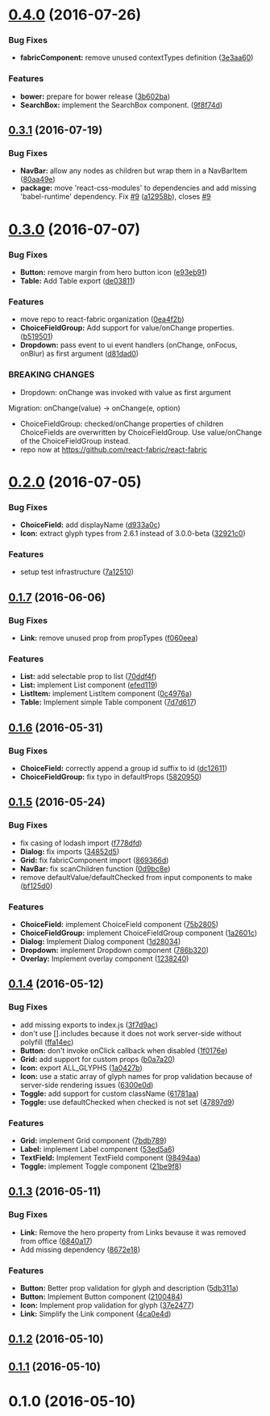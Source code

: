 <a name="0.4.0"></a>
# [0.4.0](https://github.com/react-fabric/react-fabric/compare/0.3.1...v0.4.0) (2016-07-26)


### Bug Fixes

* **fabricComponent:** remove unused contextTypes definition ([3e3aa60](https://github.com/react-fabric/react-fabric/commit/3e3aa60))


### Features

* **bower:** prepare for bower release ([3b602ba](https://github.com/react-fabric/react-fabric/commit/3b602ba))
* **SearchBox:** implement the SearchBox component. ([9f8f74d](https://github.com/react-fabric/react-fabric/commit/9f8f74d))



<a name="0.3.1"></a>
## [0.3.1](https://github.com/react-fabric/react-fabric/compare/0.3.0...v0.3.1) (2016-07-19)


### Bug Fixes

* **NavBar:** allow any nodes as children but wrap them in a NavBarItem ([80aa49e](https://github.com/react-fabric/react-fabric/commit/80aa49e))
* **package:** move 'react-css-modules' to dependencies and add missing 'babel-runtime' dependency. Fix [#9](https://github.com/react-fabric/react-fabric/issues/9) ([a12958b](https://github.com/react-fabric/react-fabric/commit/a12958b)), closes [#9](https://github.com/react-fabric/react-fabric/issues/9)



<a name="0.3.0"></a>
# [0.3.0](https://github.com/react-fabric/react-fabric/compare/0.2.0...v0.3.0) (2016-07-07)


### Bug Fixes

* **Button:** remove margin from hero button icon ([e93eb91](https://github.com/react-fabric/react-fabric/commit/e93eb91))
* **Table:** Add Table export ([de03811](https://github.com/react-fabric/react-fabric/commit/de03811))


### Features

* move repo to react-fabric organization ([0ea4f2b](https://github.com/react-fabric/react-fabric/commit/0ea4f2b))
* **ChoiceFieldGroup:** Add support for value/onChange properties. ([b519501](https://github.com/react-fabric/react-fabric/commit/b519501))
* **Dropdown:** pass event to ui event handlers (onChange, onFocus, onBlur) as first argument ([d81dad0](https://github.com/react-fabric/react-fabric/commit/d81dad0))


### BREAKING CHANGES

* Dropdown: onChange was invoked with value as first argument

Migration:
onChange(value) -> onChange(e, option)
* ChoiceFieldGroup: checked/onChange properties of children ChoiceFields
are overwritten by ChoiceFieldGroup. Use value/onChange of the
ChoiceFieldGroup instead.
* repo now at https://github.com/react-fabric/react-fabric



<a name="0.2.0"></a>
# [0.2.0](https://github.com/react-fabric/react-fabric/compare/0.1.7...0.2.0) (2016-07-05)


### Bug Fixes

* **ChoiceField:** add displayName ([d933a0c](https://github.com/react-fabric/react-fabric/commit/d933a0c))
* **Icon:** extract glyph types from 2.6.1 instead of 3.0.0-beta ([32921c0](https://github.com/react-fabric/react-fabric/commit/32921c0))


### Features

* setup test infrastructure ([7a12510](https://github.com/react-fabric/react-fabric/commit/7a12510))



<a name="0.1.7"></a>
## [0.1.7](https://github.com/react-fabric/react-fabric/compare/0.1.6...0.1.7) (2016-06-06)


### Bug Fixes

* **Link:** remove unused prop from propTypes ([f060eea](https://github.com/react-fabric/react-fabric/commit/f060eea))


### Features

* **List:** add selectable prop to list ([70ddf4f](https://github.com/react-fabric/react-fabric/commit/70ddf4f))
* **List:** implement List component ([efed119](https://github.com/react-fabric/react-fabric/commit/efed119))
* **ListItem:** implement ListItem component ([0c4976a](https://github.com/react-fabric/react-fabric/commit/0c4976a))
* **Table:** Implement simple Table component ([7d7d617](https://github.com/react-fabric/react-fabric/commit/7d7d617))



<a name="0.1.6"></a>
## [0.1.6](https://github.com/react-fabric/react-fabric/compare/0.1.5...0.1.6) (2016-05-31)


### Bug Fixes

* **ChoiceField:** correctly append a group id suffix to id ([dc12611](https://github.com/react-fabric/react-fabric/commit/dc12611))
* **ChoiceFieldGroup:** fix typo in defaultProps ([5820950](https://github.com/react-fabric/react-fabric/commit/5820950))



<a name="0.1.5"></a>
## [0.1.5](https://github.com/react-fabric/react-fabric/compare/0.1.4...0.1.5) (2016-05-24)


### Bug Fixes

* fix casing of lodash import ([f778dfd](https://github.com/react-fabric/react-fabric/commit/f778dfd))
* **Dialog:** fix imports ([34852d5](https://github.com/react-fabric/react-fabric/commit/34852d5))
* **Grid:** fix fabricComponent import ([869366d](https://github.com/react-fabric/react-fabric/commit/869366d))
* **NavBar:** fix scanChildren function ([0d9bc8e](https://github.com/react-fabric/react-fabric/commit/0d9bc8e))
* remove defaultValue/defaultChecked from input components to make ([bf125d0](https://github.com/react-fabric/react-fabric/commit/bf125d0))


### Features

* **ChoiceField:** implement ChoiceField component ([75b2805](https://github.com/react-fabric/react-fabric/commit/75b2805))
* **ChoiceFieldGroup:** implement ChoiceFieldGroup component ([1a2601c](https://github.com/react-fabric/react-fabric/commit/1a2601c))
* **Dialog:** Implement Dialog component ([1d28034](https://github.com/react-fabric/react-fabric/commit/1d28034))
* **Dropdown:** implement Dropdown component ([786b320](https://github.com/react-fabric/react-fabric/commit/786b320))
* **Overlay:** Implement overlay component ([1238240](https://github.com/react-fabric/react-fabric/commit/1238240))



<a name="0.1.4"></a>
## [0.1.4](https://github.com/react-fabric/react-fabric/compare/0.1.3...0.1.4) (2016-05-12)


### Bug Fixes

* add missing exports to index.js ([3f7d9ac](https://github.com/react-fabric/react-fabric/commit/3f7d9ac))
* don't use [].includes because it does not work server-side without polyfill ([ffa14ec](https://github.com/react-fabric/react-fabric/commit/ffa14ec))
* **Button:** don't invoke onClick callback when disabled ([1f0176e](https://github.com/react-fabric/react-fabric/commit/1f0176e))
* **Grid:** add support for custom props ([b0a7a20](https://github.com/react-fabric/react-fabric/commit/b0a7a20))
* **Icon:** export ALL_GLYPHS ([1a0427b](https://github.com/react-fabric/react-fabric/commit/1a0427b))
* **Icon:** use a static array of glyph names for prop validation because of server-side rendering issues ([6300e0d](https://github.com/react-fabric/react-fabric/commit/6300e0d))
* **Toggle:** add support for custom className ([61781aa](https://github.com/react-fabric/react-fabric/commit/61781aa))
* **Toggle:** use defaultChecked when checked is not set ([47897d9](https://github.com/react-fabric/react-fabric/commit/47897d9))


### Features

* **Grid:** implement Grid component ([7bdb789](https://github.com/react-fabric/react-fabric/commit/7bdb789))
* **Label:** implement Label component ([53ed5a6](https://github.com/react-fabric/react-fabric/commit/53ed5a6))
* **TextField:** Implement TextField component ([98494aa](https://github.com/react-fabric/react-fabric/commit/98494aa))
* **Toggle:** implement Toggle component ([21be9f8](https://github.com/react-fabric/react-fabric/commit/21be9f8))



<a name="0.1.3"></a>
## [0.1.3](https://github.com/react-fabric/react-fabric/compare/0.1.2...0.1.3) (2016-05-11)


### Bug Fixes

* **Link:** Remove the hero property from Links bevause it was removed from office ([6840a17](https://github.com/react-fabric/react-fabric/commit/6840a17))
* Add missing dependency ([8672e18](https://github.com/react-fabric/react-fabric/commit/8672e18))


### Features

* **Button:** Better prop validation for glyph and description ([5db311a](https://github.com/react-fabric/react-fabric/commit/5db311a))
* **Button:** Implement Button component ([2100484](https://github.com/react-fabric/react-fabric/commit/2100484))
* **Icon:** Implement prop validation for glyph ([37e2477](https://github.com/react-fabric/react-fabric/commit/37e2477))
* **Link:** Simplify the Link component ([4ca0e4d](https://github.com/react-fabric/react-fabric/commit/4ca0e4d))



<a name="0.1.2"></a>
## [0.1.2](https://github.com/react-fabric/react-fabric/compare/0.1.1...0.1.2) (2016-05-10)



<a name="0.1.1"></a>
## [0.1.1](https://github.com/react-fabric/react-fabric/compare/0.1.0...0.1.1) (2016-05-10)



<a name="0.1.0"></a>
# 0.1.0 (2016-05-10)



